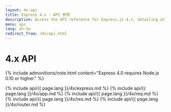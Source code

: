 ```yaml
---
layout: 4x-api
title: Express 4.x - API 參照
description: Access the API reference for Express.js 4.x, detailing all modules, methods, and properties for building web applications with this version.
menu: api
lang: zh-tw
redirect_from: /4x/api.html
---
```


<div id="api-doc" markdown="1">

  <h1>4.x API</h1>

{% include admonitions/note.html content="Express 4.0 requires Node.js 0.10 or higher." %}

{% include api/{{ page.lang }}/4x/express.md %}
{% include api/{{ page.lang }}/4x/app.md %}
{% include api/{{ page.lang }}/4x/req.md %}
{% include api/{{ page.lang }}/4x/res.md %}
{% include api/{{ page.lang }}/4x/router.md %}

</div>
